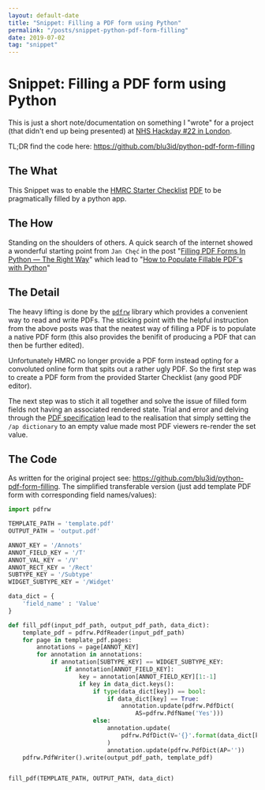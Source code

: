 ```yaml
---
layout: default-date
title: "Snippet: Filling a PDF form using Python"
permalink: "/posts/snippet-python-pdf-form-filling"
date: 2019-07-02
tag: "snippet"
---
```


# Snippet: Filling a PDF form using Python

This is just a short note/documentation on something I "wrote" for a project (that didn't end up being presented) at [NHS Hackday #22 in London](https://nhshackday.com/events/2019/06/london).

TL;DR find the code here: <https://github.com/blu3id/python-pdf-form-filling>

## The What

This Snippet was to enable the [HMRC Starter Checklist](https://www.gov.uk/government/publications/paye-starter-checklist) [PDF](https://assets.publishing.service.gov.uk/government/uploads/system/uploads/attachment_data/file/783186/Starter_checklist_for_2019_to_2020.pdf) to be pragmatically filled by a python app.

## The How

Standing on the shoulders of others. A quick search of the internet showed a wonderful starting point from `Jan Chęć` in the post "[Filling PDF Forms In Python — The Right Way](https://medium.com/@zwinny/filling-pdf-forms-in-python-the-right-way-eb9592e03dba)" which lead to "[How to Populate Fillable PDF's with Python](https://bostata.com/how-to-populate-fillable-pdfs-with-python/)"

## The Detail

The heavy lifting is done by the [`pdfrw`](https://github.com/pmaupin/pdfrw) library which provides a convenient way to read and write PDFs. The sticking point with the helpful instruction from the above posts was that the neatest way of filling a PDF is to populate a native PDF form (this also provides the benifit of producing a PDF that can then be further edited).

Unfortunately HMRC no longer provide a PDF form instead opting for a convoluted online form that spits out a rather ugly PDF. So the first step was to create a PDF form from the provided Starter Checklist (any good PDF editor).

The next step was to stich it all together and solve the issue of filled form fields not having an associated rendered state. Trial and error and delving through the [PDF specification](https://www.adobe.com/content/dam/acom/en/devnet/pdf/pdfs/pdf_reference_archives/PDFReference.pdf) lead to the realisation that simply setting the `/ap dictionary` to an empty value made most PDF viewers re-render the set value.

## The Code

As written for the original project see: <https://github.com/blu3id/python-pdf-form-filling>. The simplified transferable version (just add template PDF form with corresponding field names/values):

```python
import pdfrw

TEMPLATE_PATH = 'template.pdf'
OUTPUT_PATH = 'output.pdf'

ANNOT_KEY = '/Annots'
ANNOT_FIELD_KEY = '/T'
ANNOT_VAL_KEY = '/V'
ANNOT_RECT_KEY = '/Rect'
SUBTYPE_KEY = '/Subtype'
WIDGET_SUBTYPE_KEY = '/Widget'

data_dict = {
    'field_name' : 'Value'
}

def fill_pdf(input_pdf_path, output_pdf_path, data_dict):
    template_pdf = pdfrw.PdfReader(input_pdf_path)
    for page in template_pdf.pages:
        annotations = page[ANNOT_KEY]
        for annotation in annotations:
            if annotation[SUBTYPE_KEY] == WIDGET_SUBTYPE_KEY:
                if annotation[ANNOT_FIELD_KEY]:
                    key = annotation[ANNOT_FIELD_KEY][1:-1]
                    if key in data_dict.keys():
                        if type(data_dict[key]) == bool:
                            if data_dict[key] == True:
                                annotation.update(pdfrw.PdfDict(
                                    AS=pdfrw.PdfName('Yes')))
                        else:
                            annotation.update(
                                pdfrw.PdfDict(V='{}'.format(data_dict[key]))
                            )
                            annotation.update(pdfrw.PdfDict(AP=''))
    pdfrw.PdfWriter().write(output_pdf_path, template_pdf)


fill_pdf(TEMPLATE_PATH, OUTPUT_PATH, data_dict)

```